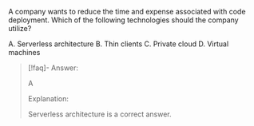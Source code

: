 
A company wants to reduce the time and expense associated with code deployment. Which of the following technologies should the company utilize? 

A. Serverless architecture 
B. Thin clients 
C. Private cloud 
D. Virtual machines

> [!faq]- Answer: 
> 
> A 
> 
> Explanation: 
> 
> Serverless architecture is a correct answer.

